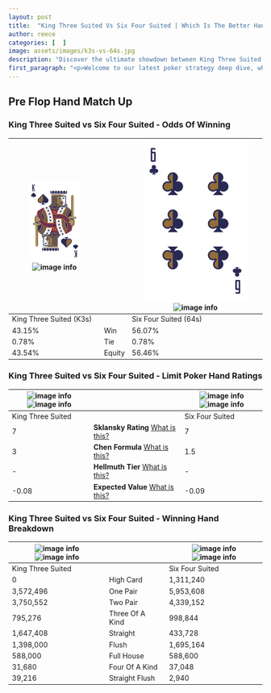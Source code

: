 ```yaml
---
layout: post
title:  "King Three Suited Vs Six Four Suited | Which Is The Better Hand In Poker? A Complete Guide"
author: reece
categories: [  ]
image: assets/images/k3s-vs-64s.jpg
description: "Discover the ultimate showdown between King Three Suited and Six Four Suited in poker! Uncover the odds, strategies, and scenarios where one hand triumphs over the other. Get ready to up your poker game with this thrilling analysis."
first_paragraph: "<p>Welcome to our latest poker strategy deep dive, where we're pitting two distinct hands against each other in a high-stakes showdown: King Three Suited vs Six Four Suited.</p><p>In the dynamic world of poker, every decision counts, and knowing which hand holds the upper hand is key to your success at the table.</p><p>In this article, we'll dissect these two hands, explore the scenarios where one dominates the other, and equip you with the knowledge to make strategic choices that can tip the odds in your favor.</p><p>Get ready to unravel the intriguing dynamics of these poker hands and elevate your game to new heights.</p>"
---
```




[comment]: # (sp0)

## Pre Flop Hand Match Up

<div class="table hand-ratings" markdown="1"> 



### King Three Suited vs Six Four Suited - Odds Of Winning


    
| ![image info](assets/images/hand1/k.png) ![image info](assets/images/hand1/3s.png) |  | ![image info](assets/images/hand2/6.png) ![image info](assets/images/hand2/4s.png) |
| -------- | -------- | -------- |
| King Three Suited (K3s) |  | Six Four Suited (64s) |
| 43.15% | Win | 56.07% |
| 0.78% | Tie | 0.78% |
| 43.54% | Equity | 56.46% |




[comment]: # (sp1)



### King Three Suited vs Six Four Suited - Limit Poker Hand Ratings


    
| ![image info](https://www.riverpairs.com/assets/images/hand1/k.png) ![image info](https://www.riverpairs.com/assets/images/hand1/3s.png) |  | ![image info](https://www.riverpairs.com/assets/images/hand2/6.png) ![image info](https://www.riverpairs.com/assets/images/hand2/4s.png) |
| -------- | -------- | -------- |
| King Three Suited |  | Six Four Suited |
| 7 | **Sklansky Rating** [What is this?](/sklansky-rating-explained) | 7 |
| 3 | **Chen Formula** [What is this?](/chen-formula-explained) | 1.5 |
| - | **Hellmuth Tier** [What is this?](/Hellmuth-tier-explained) | - |
| -0.08 | **Expected Value** [What is this?](/expected-value-explained) | -0.09 |




[comment]: # (sp2)



### King Three Suited vs Six Four Suited - Winning Hand Breakdown


    
| ![image info](https://www.riverpairs.com/assets/images/hand1/k.png) ![image info](https://www.riverpairs.com/assets/images/hand1/3s.png) |  | ![image info](https://www.riverpairs.com/assets/images/hand2/6.png) ![image info](https://www.riverpairs.com/assets/images/hand2/4s.png) |
| -------- | -------- | -------- |
| King Three Suited |  | Six Four Suited |
| 0 | High Card | 1,311,240 |
| 3,572,496 | One Pair | 5,953,608 |
| 3,750,552 | Two Pair | 4,339,152 |
| 795,276 | Three Of A Kind | 998,844 |
| 1,647,408 | Straight | 433,728 |
| 1,398,000 | Flush | 1,695,164 |
| 588,000 | Full House | 588,600 |
| 31,680 | Four Of A Kind | 37,048 |
| 39,216 | Straight Flush | 2,940 |




[comment]: # (sp3)



</div>

[comment]: # (sp4)



[comment]: # (sp5)

